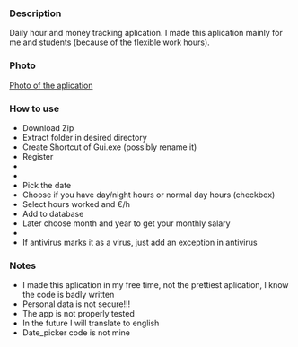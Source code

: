 ### Description
Daily hour and money tracking aplication. I made this aplication mainly for me and students (because of the flexible work hours).

### Photo
[Photo of the aplication](https://ibb.co/PmdjBzG)

### How to use
- Download Zip
- Extract folder in desired directory
- Create Shortcut of Gui.exe (possibly rename it)
- Register
-
-
- Pick the date
- Choose if you have day/night hours or normal day hours (checkbox)
- Select hours worked and €/h
- Add to database
- Later choose month and year to get your monthly salary
-
- If antivirus marks it as a virus, just add an exception in antivirus

### Notes
- I made this aplication in my free time, not the prettiest aplication, I know the code is badly written
- Personal data is not secure!!!
- The app is not properly tested
- In the future I will translate to english
- Date_picker code is not mine
